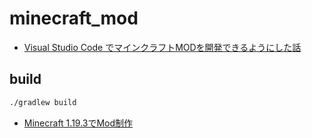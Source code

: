 # minecraft_mod

- [Visual Studio Code でマインクラフトMODを開発できるようにした話](https://qiita.com/SoundRabbit/items/b326a6e2887e9e70b3c9)
  
## build
~~~sh
./gradlew build
~~~

- [Minecraft 1.19.3でMod制作](https://zenn.dev/boson/books/b83a4a1c0611d0)

